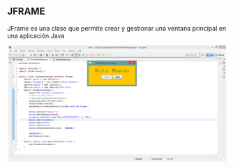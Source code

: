 ## JFRAME
JFrame es una clase que permite crear y gestionar una ventana principal en una aplicación Java
<div align='center'><img src='../img/jframe.png' width='500px'></div>
